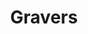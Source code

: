 ---
ee_id_thing: '4234'
site: '1'
type: '2'
inv_num: 2014-040
add_credit:
url: 2014-040-gravers
title: Gravers
year: '2014'
display_year: '2014'
medium: Foam pool noodles, tailored sweatpant leg, necklace, armbands (Nike, etc),
  wristband (Adidas, etc), Stinger All Mountain Performance Ski
dims: 140 cm x variable width x variable depth
pitch:
ps:
live_url:
youtube:
https://github.com/coryarcangel/alu:
imgs: gravers-2014-040-full-Heart-01-database-SM.jpg
subheading:
download:
commission:
related:
layout: things-i-made
---